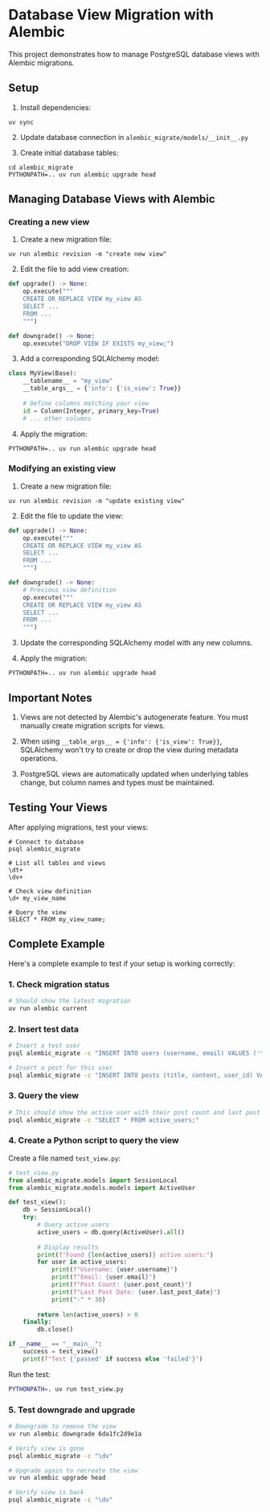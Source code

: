 # Database View Migration with Alembic

This project demonstrates how to manage PostgreSQL database views with Alembic migrations.

## Setup

1. Install dependencies:
```
uv sync
```

2. Update database connection in `alembic_migrate/models/__init__.py`

3. Create initial database tables:
```
cd alembic_migrate
PYTHONPATH=.. uv run alembic upgrade head
```

## Managing Database Views with Alembic

### Creating a new view

1. Create a new migration file:
```
uv run alembic revision -m "create new view"
```

2. Edit the file to add view creation:
```python
def upgrade() -> None:
    op.execute("""
    CREATE OR REPLACE VIEW my_view AS
    SELECT ...
    FROM ...
    """)

def downgrade() -> None:
    op.execute("DROP VIEW IF EXISTS my_view;")
```

3. Add a corresponding SQLAlchemy model:
```python
class MyView(Base):
    __tablename__ = "my_view"
    __table_args__ = {'info': {'is_view': True}}
    
    # Define columns matching your view
    id = Column(Integer, primary_key=True)
    # ... other columns
```

4. Apply the migration:
```
PYTHONPATH=.. uv run alembic upgrade head
```

### Modifying an existing view

1. Create a new migration file:
```
uv run alembic revision -m "update existing view"
```

2. Edit the file to update the view:
```python
def upgrade() -> None:
    op.execute("""
    CREATE OR REPLACE VIEW my_view AS
    SELECT ...
    FROM ...
    """)

def downgrade() -> None:
    # Previous view definition
    op.execute("""
    CREATE OR REPLACE VIEW my_view AS
    SELECT ...
    FROM ...
    """)
```

3. Update the corresponding SQLAlchemy model with any new columns.

4. Apply the migration:
```
PYTHONPATH=.. uv run alembic upgrade head
```

## Important Notes

1. Views are not detected by Alembic's autogenerate feature. You must manually create migration scripts for views.

2. When using `__table_args__ = {'info': {'is_view': True}}`, SQLAlchemy won't try to create or drop the view during metadata operations.

3. PostgreSQL views are automatically updated when underlying tables change, but column names and types must be maintained.

## Testing Your Views

After applying migrations, test your views:

```
# Connect to database
psql alembic_migrate

# List all tables and views
\dt+
\dv+

# Check view definition
\d+ my_view_name

# Query the view
SELECT * FROM my_view_name;
```

## Complete Example

Here's a complete example to test if your setup is working correctly:

### 1. Check migration status
```bash
# Should show the latest migration
uv run alembic current
```

### 2. Insert test data
```bash
# Insert a test user
psql alembic_migrate -c "INSERT INTO users (username, email) VALUES ('testuser', 'test@example.com');"

# Insert a post for this user
psql alembic_migrate -c "INSERT INTO posts (title, content, user_id) VALUES ('First Post', 'This is content', 1);"
```

### 3. Query the view
```bash
# This should show the active user with their post count and last post date
psql alembic_migrate -c "SELECT * FROM active_users;"
```

### 4. Create a Python script to query the view
Create a file named `test_view.py`:

```python
# test_view.py
from alembic_migrate.models import SessionLocal
from alembic_migrate.models.models import ActiveUser

def test_view():
    db = SessionLocal()
    try:
        # Query active users
        active_users = db.query(ActiveUser).all()
        
        # Display results
        print(f"Found {len(active_users)} active users:")
        for user in active_users:
            print(f"Username: {user.username}")
            print(f"Email: {user.email}")
            print(f"Post Count: {user.post_count}")
            print(f"Last Post Date: {user.last_post_date}")
            print("-" * 30)
            
        return len(active_users) > 0
    finally:
        db.close()

if __name__ == "__main__":
    success = test_view()
    print(f"Test {'passed' if success else 'failed'}")
```

Run the test:
```bash
PYTHONPATH=. uv run test_view.py
```

### 5. Test downgrade and upgrade
```bash
# Downgrade to remove the view
uv run alembic downgrade 6da1fc2d9e1a

# Verify view is gone
psql alembic_migrate -c "\dv"

# Upgrade again to recreate the view
uv run alembic upgrade head

# Verify view is back
psql alembic_migrate -c "\dv"
```
